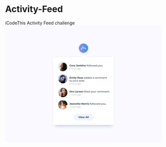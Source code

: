 # Activity-Feed
iCodeThis Activity Feed challenge
![Design preview for the Birthday list challenge](activity_feed.webp)